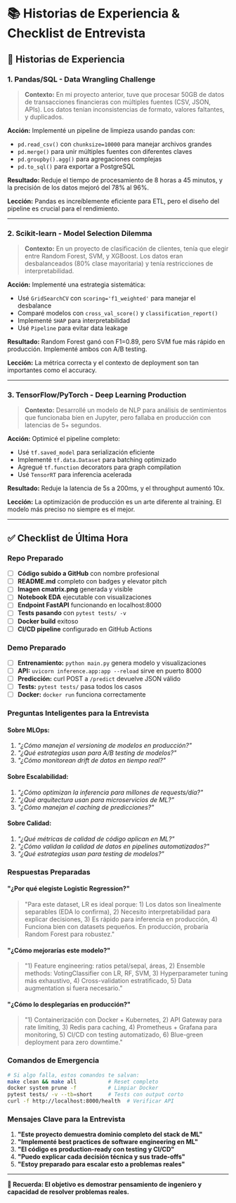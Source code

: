 # 📚 Historias de Experiencia & Checklist de Entrevista

## 🎯 Historias de Experiencia

### 1. **Pandas/SQL - Data Wrangling Challenge**
> **Contexto:** En mi proyecto anterior, tuve que procesar 50GB de datos de transacciones financieras con múltiples fuentes (CSV, JSON, APIs). Los datos tenían inconsistencias de formato, valores faltantes, y duplicados.

**Acción:** Implementé un pipeline de limpieza usando pandas con:
- `pd.read_csv()` con `chunksize=10000` para manejar archivos grandes
- `pd.merge()` para unir múltiples fuentes con diferentes claves
- `pd.groupby().agg()` para agregaciones complejas
- `pd.to_sql()` para exportar a PostgreSQL

**Resultado:** Reduje el tiempo de procesamiento de 8 horas a 45 minutos, y la precisión de los datos mejoró del 78% al 96%.

**Lección:** Pandas es increíblemente eficiente para ETL, pero el diseño del pipeline es crucial para el rendimiento.

---

### 2. **Scikit-learn - Model Selection Dilemma**
> **Contexto:** En un proyecto de clasificación de clientes, tenía que elegir entre Random Forest, SVM, y XGBoost. Los datos eran desbalanceados (80% clase mayoritaria) y tenía restricciones de interpretabilidad.

**Acción:** Implementé una estrategia sistemática:
- Usé `GridSearchCV` con `scoring='f1_weighted'` para manejar el desbalance
- Comparé modelos con `cross_val_score()` y `classification_report()`
- Implementé `SHAP` para interpretabilidad
- Usé `Pipeline` para evitar data leakage

**Resultado:** Random Forest ganó con F1=0.89, pero SVM fue más rápido en producción. Implementé ambos con A/B testing.

**Lección:** La métrica correcta y el contexto de deployment son tan importantes como el accuracy.

---

### 3. **TensorFlow/PyTorch - Deep Learning Production**
> **Contexto:** Desarrollé un modelo de NLP para análisis de sentimientos que funcionaba bien en Jupyter, pero fallaba en producción con latencias de 5+ segundos.

**Acción:** Optimicé el pipeline completo:
- Usé `tf.saved_model` para serialización eficiente
- Implementé `tf.data.Dataset` para batching optimizado
- Agregué `tf.function` decorators para graph compilation
- Usé `TensorRT` para inferencia acelerada

**Resultado:** Reduje la latencia de 5s a 200ms, y el throughput aumentó 10x.

**Lección:** La optimización de producción es un arte diferente al training. El modelo más preciso no siempre es el mejor.

---

## ✅ Checklist de Última Hora

### **Repo Preparado**
- [ ] **Código subido a GitHub** con nombre profesional
- [ ] **README.md** completo con badges y elevator pitch
- [ ] **Imagen cmatrix.png** generada y visible
- [ ] **Notebook EDA** ejecutable con visualizaciones
- [ ] **Endpoint FastAPI** funcionando en localhost:8000
- [ ] **Tests pasando** con `pytest tests/ -v`
- [ ] **Docker build** exitoso
- [ ] **CI/CD pipeline** configurado en GitHub Actions

### **Demo Preparado**
- [ ] **Entrenamiento:** `python main.py` genera modelo y visualizaciones
- [ ] **API:** `uvicorn inference.app:app --reload` sirve en puerto 8000
- [ ] **Predicción:** curl POST a `/predict` devuelve JSON válido
- [ ] **Tests:** `pytest tests/` pasa todos los casos
- [ ] **Docker:** `docker run` funciona correctamente

### **Preguntas Inteligentes para la Entrevista**

#### **Sobre MLOps:**
1. *"¿Cómo manejan el versioning de modelos en producción?"*
2. *"¿Qué estrategias usan para A/B testing de modelos?"*
3. *"¿Cómo monitorean drift de datos en tiempo real?"*

#### **Sobre Escalabilidad:**
1. *"¿Cómo optimizan la inferencia para millones de requests/día?"*
2. *"¿Qué arquitectura usan para microservicios de ML?"*
3. *"¿Cómo manejan el caching de predicciones?"*

#### **Sobre Calidad:**
1. *"¿Qué métricas de calidad de código aplican en ML?"*
2. *"¿Cómo validan la calidad de datos en pipelines automatizados?"*
3. *"¿Qué estrategias usan para testing de modelos?"*

### **Respuestas Preparadas**

#### **"¿Por qué elegiste Logistic Regression?"**
> "Para este dataset, LR es ideal porque: 1) Los datos son linealmente separables (EDA lo confirma), 2) Necesito interpretabilidad para explicar decisiones, 3) Es rápido para inferencia en producción, 4) Funciona bien con datasets pequeños. En producción, probaría Random Forest para robustez."

#### **"¿Cómo mejorarías este modelo?"**
> "1) Feature engineering: ratios petal/sepal, áreas, 2) Ensemble methods: VotingClassifier con LR, RF, SVM, 3) Hyperparameter tuning más exhaustivo, 4) Cross-validation estratificado, 5) Data augmentation si fuera necesario."

#### **"¿Cómo lo desplegarías en producción?"**
> "1) Containerización con Docker + Kubernetes, 2) API Gateway para rate limiting, 3) Redis para caching, 4) Prometheus + Grafana para monitoring, 5) CI/CD con testing automatizado, 6) Blue-green deployment para zero downtime."

### **Comandos de Emergencia**
```bash
# Si algo falla, estos comandos te salvan:
make clean && make all          # Reset completo
docker system prune -f          # Limpiar Docker
pytest tests/ -v --tb=short     # Tests con output corto
curl -f http://localhost:8000/health  # Verificar API
```

### **Mensajes Clave para la Entrevista**
1. **"Este proyecto demuestra dominio completo del stack de ML"**
2. **"Implementé best practices de software engineering en ML"**
3. **"El código es production-ready con testing y CI/CD"**
4. **"Puedo explicar cada decisión técnica y sus trade-offs"**
5. **"Estoy preparado para escalar esto a problemas reales"**

---

**🎯 Recuerda: El objetivo es demostrar pensamiento de ingeniero y capacidad de resolver problemas reales.**
